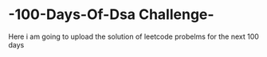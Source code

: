# -100-Days-Of-Dsa Challenge-
Here i am going to upload the solution of leetcode probelms for the next 100 days
